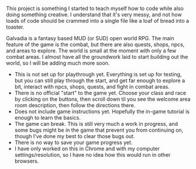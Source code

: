 This project is something I started to teach myself how to code while also doing something creative. I understand that it's very messy, and not how loads of code should be crammed into a single file like a loaf of bread into a toaster.

Galvadia is a fantasy based MUD (or SUD) open world RPG. The main feature of the game is the combat, but there are also quests, shops, npcs, and areas to explore. The world is small at the moment with only a few combat areas. I almost have all the groundwork laid to start building out the world, so I will be adding much more soon.

- This is not set up for playthrough yet. Everything is set up for testing, but you can still play through the start, and get far enough to explore a bit, interact with npcs, shops, quests, and fight in combat areas.
- There is no official "start" to the game yet. Choose your class and race by clicking on the buttons, then scroll down til you see the welcome area room description, then follow the directions there.
- Does not include game instructions yet. Hopefully the in-game tutorial is enough to learn the basics.
- The game can break. This is still very much a work in progress, and some bugs might be in the game that prevent you from continuing on, though I've done my best to clear those bugs out.
- There is no way to save your game progress yet.
- I have only worked on this in Chrome and with my computer settings/resolution, so I have no idea how this would run in other browsers.
